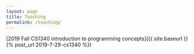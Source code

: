 ```yaml
---
layout: page
title: Teaching
permalink: /teaching/
---
```


[2019 Fall CS1340 introduction to programming concepts]({{ site.baseurl }}{% post_url 2019-7-29-cs1340 %})